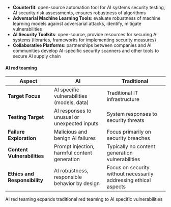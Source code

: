 - **Counterfit**: open-source automation tool for AI systems security testing, AI security risk assessments, ensures robustness of algorithms
- **Adversarial Machine Learning Tools**: evaluate robustness of machine learning models against adversarial attacks, identify, mitigate vulnerabilities
- **AI Security Toolkits**: open-source, provide resources for securing AI systems (libraries, frameworks for implementing security measures)
- **Collaborative Platforms**: partnerships between companies and AI communities develop AI-specific security scanners and other tools to secure AI supply chain
#### AI red teaming
| Aspect                        | AI                                            | Traditional                                                      |
| ----------------------------- | --------------------------------------------- | ---------------------------------------------------------------- |
| **Target Focus**              | AI specific vulnerabilities (models, data)    | Traditional IT infrastructure                                    |
| **Testing Target**            | AI responses to unusual or unexpected inputs  | System responses to security threats                             |
| **Failure Exploration**       | Malicious and benign AI failures              | Focus primarily on security breaches                             |
| **Content Vulnerabilities**   | Prompt injection, harmful content generation  | Typically no content generation vulnerabilities                  |
| **Ethics and Responsibility** | AI robustness, responsible behavior by design | Focus on security without necessarily addressing ethical aspects |

AI red teaming expands traditional red teaming to AI specific vulnerabilities